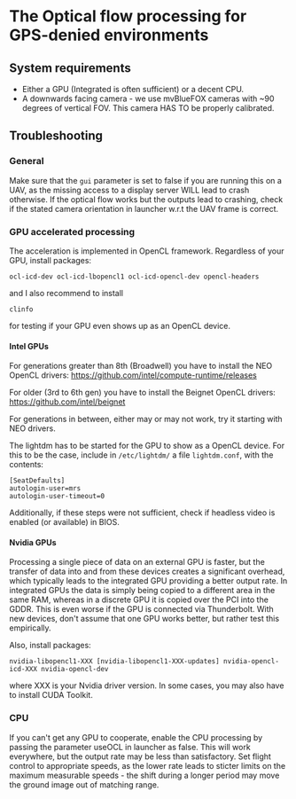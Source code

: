 # The Optical flow processing for GPS-denied environments

## System requirements
- Either a GPU (Integrated is often sufficient) or a decent CPU.
- A downwards facing camera - we use mvBlueFOX cameras with ~90 degrees of vertical FOV. This camera HAS TO be properly calibrated.

## Troubleshooting
### General
Make sure that the `gui` parameter is set to false if you are running this on a UAV, as the missing access to a display server WILL lead to crash otherwise.
If the optical flow works but the outputs lead to crashing, check if the stated camera orientation in launcher w.r.t the UAV frame is correct.

### GPU accelerated processing
The acceleration is implemented in OpenCL framework. Regardless of your GPU, install packages:
```
ocl-icd-dev ocl-icd-lbopencl1 ocl-icd-opencl-dev opencl-headers
```
and I also recommend to install
```
clinfo
```
for testing if your GPU even shows up as an OpenCL device.

#### Intel GPUs
For generations greater than 8th (Broadwell) you have to install the NEO OpenCL drivers:
https://github.com/intel/compute-runtime/releases

For older (3rd to 6th gen) you have to install the Beignet OpenCL drivers:
https://github.com/intel/beignet

For generations in between, either may or may not work, try it starting with NEO drivers.

The lightdm has to be started for the GPU to show as a OpenCL device. For this to be the case, include in `/etc/lightdm/` a file `lightdm.conf`, with the contents:
```
[SeatDefaults]
autologin-user=mrs
autologin-user-timeout=0
```

Additionally, if these steps were not sufficient, check if headless video is enabled (or available) in BIOS.

#### Nvidia GPUs
Processing a single piece of data on an external GPU is faster, but the transfer of data into and from these devices creates a significant overhead, which typically leads to the integrated GPU providing a better output rate.
In integrated GPUs the data is simply being copied to a different area in the same RAM, whereas in a discrete GPU it is copied over the PCI into the GDDR.
This is even worse if the GPU is connected via Thunderbolt.
With new devices, don't assume that one GPU works better, but rather test this empirically.

Also, install packages:
```
nvidia-libopencl1-XXX [nvidia-libopencl1-XXX-updates] nvidia-opencl-icd-XXX nvidia-opencl-dev
```
where XXX is your Nvidia driver version.
In some cases, you may also have to install CUDA Toolkit.


### CPU
If you can't get any GPU to cooperate, enable the CPU processing by passing the parameter useOCL in launcher as false.
This will work everywhere, but the output rate may be less than satisfactory.
Set flight control to appropriate speeds, as the lower rate leads to sticter limits on the maximum measurable speeds - the shift during a longer period may move the ground image out of matching range.
